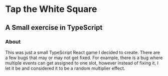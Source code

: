 # Tap the White Square

## A Small exercise in TypeScript

### About

This was just a small TypeScript React game I decided to create. There are a few bugs that may or may not get fixed. For example, there is a bug where multiple events can get assigned to one slot, however instead of fixing it, I let it be and considered it to be a random multiplier effect.
